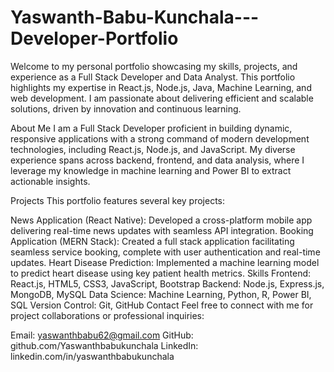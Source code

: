# Yaswanth-Babu-Kunchala---Developer-Portfolio
Welcome to my personal portfolio showcasing my skills, projects, and experience as a Full Stack Developer and Data Analyst. This portfolio highlights my expertise in React.js, Node.js, Java, Machine Learning, and web development. I am passionate about delivering efficient and scalable solutions, driven by innovation and continuous learning.

About Me
I am a Full Stack Developer proficient in building dynamic, responsive applications with a strong command of modern development technologies, including React.js, Node.js, and JavaScript. My diverse experience spans across backend, frontend, and data analysis, where I leverage my knowledge in machine learning and Power BI to extract actionable insights.

Projects
This portfolio features several key projects:

News Application (React Native): Developed a cross-platform mobile app delivering real-time news updates with seamless API integration.
Booking Application (MERN Stack): Created a full stack application facilitating seamless service booking, complete with user authentication and real-time updates.
Heart Disease Prediction: Implemented a machine learning model to predict heart disease using key patient health metrics.
Skills
Frontend: React.js, HTML5, CSS3, JavaScript, Bootstrap
Backend: Node.js, Express.js, MongoDB, MySQL
Data Science: Machine Learning, Python, R, Power BI, SQL
Version Control: Git, GitHub
Contact
Feel free to connect with me for project collaborations or professional inquiries:

Email: yaswanthbabu62@gmail.com
GitHub: github.com/Yaswanthbabukunchala
LinkedIn: linkedin.com/in/yaswanthbabukunchala
